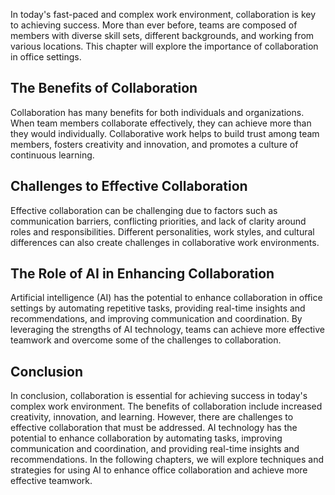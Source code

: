

In today's fast-paced and complex work environment, collaboration is key to achieving success. More than ever before, teams are composed of members with diverse skill sets, different backgrounds, and working from various locations. This chapter will explore the importance of collaboration in office settings.

The Benefits of Collaboration
-----------------------------

Collaboration has many benefits for both individuals and organizations. When team members collaborate effectively, they can achieve more than they would individually. Collaborative work helps to build trust among team members, fosters creativity and innovation, and promotes a culture of continuous learning.

Challenges to Effective Collaboration
-------------------------------------

Effective collaboration can be challenging due to factors such as communication barriers, conflicting priorities, and lack of clarity around roles and responsibilities. Different personalities, work styles, and cultural differences can also create challenges in collaborative work environments.

The Role of AI in Enhancing Collaboration
-----------------------------------------

Artificial intelligence (AI) has the potential to enhance collaboration in office settings by automating repetitive tasks, providing real-time insights and recommendations, and improving communication and coordination. By leveraging the strengths of AI technology, teams can achieve more effective teamwork and overcome some of the challenges to collaboration.

Conclusion
----------

In conclusion, collaboration is essential for achieving success in today's complex work environment. The benefits of collaboration include increased creativity, innovation, and learning. However, there are challenges to effective collaboration that must be addressed. AI technology has the potential to enhance collaboration by automating tasks, improving communication and coordination, and providing real-time insights and recommendations. In the following chapters, we will explore techniques and strategies for using AI to enhance office collaboration and achieve more effective teamwork.
